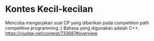 # Kontes Kecil-kecilan

Mencoba mengerjakan soal CP yang diberikan pada competition path competitive programming :) Bahasa yang digunakan adalah C++.
https://vjudge.net/contest/733687#overview
